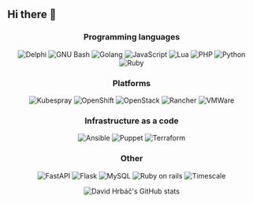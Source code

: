 ## Hi there 👋


<h3 align="center">Programming languages</h3>
<p align="center">
  <img alt="Delphi" src="https://img.shields.io/badge/-Delphi-EE1F35?style=for-the-badge&logo=delphi&logoColor=white" />
  <img alt="GNU Bash" src="https://img.shields.io/badge/-GNU Bash-4EAA25?style=for-the-badge&logo=GNU Bash&logoColor=white" />
  <img alt="Golang" src="https://img.shields.io/badge/-Golang-00ADD8?style=for-the-badge&logo=go&logoColor=white" />
  <img alt="JavaScript" src="https://img.shields.io/badge/-JavaScript-F7DF1E?style=for-the-badge&logo=javascript&logoColor=white" />
  <img alt="Lua" src="https://img.shields.io/badge/-Lua-2C2D72?style=for-the-badge&logo=lua&logoColor=white" />
  <img alt="PHP" src="https://img.shields.io/badge/-PHP-777BB4?style=for-the-badge&logo=PHP&logoColor=white" />
  <img alt="Python" src="https://img.shields.io/badge/-Python-3776AB?style=for-the-badge&logo=python&logoColor=white" />
  <img alt="Ruby" src="https://img.shields.io/badge/-Ruby-CC342D?style=for-the-badge&logo=Ruby&logoColor=white" />
</p>

<h3 align="center">Platforms</h3>
<p align="center">
  <img alt="Kubespray" src="https://img.shields.io/badge/-Kubespray-326CE5?style=for-the-badge&logo=kubernetes&logoColor=white" />
  <img alt="OpenShift" src="https://img.shields.io/badge/-Red Hat Open Shift-EE0000?style=for-the-badge&logo=redhatopenshift&logoColor=white" />
  <img alt="OpenStack" src="https://img.shields.io/badge/-OpenStack-ED1944?style=for-the-badge&logo=openstack&logoColor=white" />
  <img alt="Rancher" src="https://img.shields.io/badge/-Rancher-0075A8?style=for-the-badge&logo=rancher&logoColor=white" />
  <img alt="VMWare" src="https://img.shields.io/badge/-VMWare-607078?style=for-the-badge&logo=vmware&logoColor=white" />
</p>

<h3 align="center">Infrastructure as a code</h3>
<p align="center">
  <img alt="Ansible" src="https://img.shields.io/badge/-Ansible-EE0000?style=for-the-badge&logo=Ansible" />
  <img alt="Puppet" src="https://img.shields.io/badge/-Puppet-FFAE1A?style=for-the-badge&logo=Puppet&logoColor=white" />
  <img alt="Terraform" src="https://img.shields.io/badge/-Terraform-7B42BC?style=for-the-badge&logo=Terraform&logoColor=white" />
</p>

<h3 align="center">Other</h3>
<p align="center">
  <img alt="FastAPI" src="https://img.shields.io/badge/-FastAPI-009688?style=for-the-badge&logo=FastAPI&logoColor=white" />
  <img alt="Flask" src="https://img.shields.io/badge/-Flask-000000?style=for-the-badge&logo=Flask&logoColor=white" />
  <img alt="MySQL" src="https://img.shields.io/badge/-MySQL-4479A1?style=for-the-badge&logo=MySQL&logoColor=white" />
  <img alt="Ruby on rails" src="https://img.shields.io/badge/-Ruby on rails-CC0000?style=for-the-badge&logo=Rubyonrails&logoColor=white" />
  <img alt="Timescale" src="https://img.shields.io/badge/-Timescale-FDB515?style=for-the-badge&logo=timescale&logoColor=white" />
</p>

<p align="center">
  <img src="https://github-readme-stats.vercel.app/api?username=davidhrbac&count_private=true&show_icons=true" alt="David Hrbáč's GitHub stats">
</p>

<!--
**davidhrbac/davidhrbac** is a ✨ _special_ ✨ repository because its `README.md` (this file) appears on your GitHub profile.

Here are some ideas to get you started:

- 🔭 I’m currently working on ...
- 🌱 I’m currently learning ...
- 👯 I’m looking to collaborate on ...
- 🤔 I’m looking for help with ...
- 💬 Ask me about ...
- 📫 How to reach me: ...
- 😄 Pronouns: ...
- ⚡ Fun fact: ...
-->
